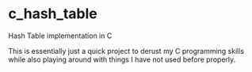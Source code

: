 # c_hash_table
Hash Table implementation in C

This is essentially just a quick project to derust my C programming skills
while also playing around with things I have not used before properly.